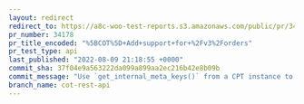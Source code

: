 ```yaml
---
layout: redirect
redirect_to: https://a8c-woo-test-reports.s3.amazonaws.com/public/pr/34178/api/index.html
pr_number: 34178
pr_title_encoded: "%5BCOT%5D+Add+support+for+%2Fv3%2Forders"
pr_test_type: api
last_published: "2022-08-09 21:18:55 +0000"
commit_sha: 37f04e9a563222da099a899aa2ec216b42e8b09b
commit_message: "Use `get_internal_meta_keys()` from a CPT instance to hide certain me…"
branch_name: cot-rest-api
---
```

